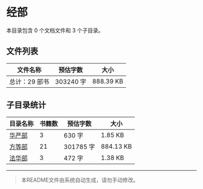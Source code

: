 # 经部

本目录包含 0 个文档文件和 3 个子目录。

## 文件列表

| 文件名称 | 预估字数 | 大小 |
|---------|---------|------|
| 总计：29 部书 | 303240 字 | 888.39 KB |

## 子目录统计

| 目录名称 | 书籍数 | 预估字数 | 大小 |
|---------|--------|----------|------|
| [华严部](佛藏/续藏经/印度撰述/经部/华严部/README.md) | 3 | 630 字 | 1.85 KB |
| [方等部](佛藏/续藏经/印度撰述/经部/方等部/README.md) | 21 | 301785 字 | 884.13 KB |
| [法华部](佛藏/续藏经/印度撰述/经部/法华部/README.md) | 3 | 472 字 | 1.38 KB |

---

> 本README文件由系统自动生成，请勿手动修改。
